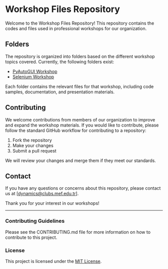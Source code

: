 # Workshop Files Repository

Welcome to the Workshop Files Repository! This repository contains the codes and files used in professional workshops for our organization.

## Folders

The repository is organized into folders based on the different workshop topics covered. Currently, the following folders exist:

- [PyAutoGUI Workshop](./PyAutoGUI%20Workshop/)
- [Selenium Workshop](./Selenium%20Workshop/)

Each folder contains the relevant files for that workshop, including code samples, documentation, and presentation materials.

## Contributing

We welcome contributions from members of our organization to improve and expand the workshop materials. If you would like to contribute, please follow the standard GitHub workflow for contributing to a repository:

1. Fork the repository
2. Make your changes
3. Submit a pull request

We will review your changes and merge them if they meet our standards.

## Contact

If you have any questions or concerns about this repository, please contact us at [dynamics@clubs.mef.edu.tr].

Thank you for your interest in our workshops!

---

### Contributing Guidelines

Please see the CONTRIBUTING.md file for more information on how to contribute to this project.

### License

This project is licensed under the [MIT License](./LICENSE).
